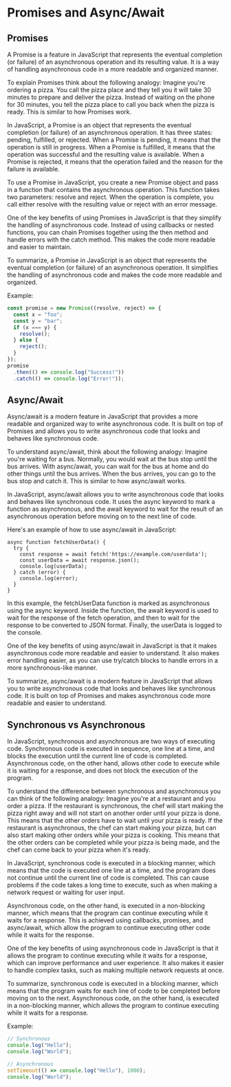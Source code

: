 # Promises and Async/Await

## Promises

A Promise is a feature in JavaScript that represents the eventual completion (or failure) of an asynchronous operation and its resulting value.
It is a way of handling asynchronous code in a more readable and organized manner.

To explain Promises think about the following analogy: Imagine you're ordering a pizza. You call the pizza place and they tell you it will take 30 minutes
to prepare and deliver the pizza. Instead of waiting on the phone for 30 minutes, you tell the pizza place to call you back when the pizza is ready.
This is similar to how Promises work.

In JavaScript, a Promise is an object that represents the eventual completion (or failure) of an asynchronous operation.
It has three states: pending, fulfilled, or rejected. When a Promise is pending, it means that the operation is still in progress.
When a Promise is fulfilled, it means that the operation was successful and the resulting value is available. When a Promise is rejected,
it means that the operation failed and the reason for the failure is available.

To use a Promise in JavaScript, you create a new Promise object and pass in a function that contains the asynchronous operation.
This function takes two parameters: resolve and reject. When the operation is complete, you call either resolve with the resulting
value or reject with an error message.

One of the key benefits of using Promises in JavaScript is that they simplify the handling of asynchronous code. Instead of using
callbacks or nested functions, you can chain Promises together using the then method and handle errors with the catch method.
This makes the code more readable and easier to maintain.

To summarize, a Promise in JavaScript is an object that represents the eventual completion (or failure) of an asynchronous operation.
It simplifies the handling of asynchronous code and makes the code more readable and organized.

Example:

```js   
const promise = new Promise((resolve, reject) => {
  const x = "foo";
  const y = "bar";
  if (x === y) {
    resolve();
  } else {
    reject();
  }
});
promise
  .then(() => console.log("Success!"))
  .catch(() => console.log("Error!"));
```

## Async/Await

Async/await is a modern feature in JavaScript that provides a more readable and organized way to write asynchronous code.
It is built on top of Promises and allows you to write asynchronous code that looks and behaves like synchronous code.

To understand async/await, think about the following analogy: Imagine you're waiting for a bus. Normally,
you would wait at the bus stop until the bus arrives. With async/await, you can wait for the bus at home and do other things until
the bus arrives. When the bus arrives, you can go to the bus stop and catch it. This is similar to how async/await works.

In JavaScript, async/await allows you to write asynchronous code that looks and behaves like synchronous code. It uses the async
keyword to mark a function as asynchronous, and the await keyword to wait for the result of an asynchronous operation before moving on to the next line of code.

Here's an example of how to use async/await in JavaScript:

```JS
async function fetchUserData() {
  try {
    const response = await fetch('https://example.com/userdata');
    const userData = await response.json();
    console.log(userData);
  } catch (error) {
    console.log(error);
  }
}

```

In this example, the fetchUserData function is marked as asynchronous using the async keyword. Inside the function,
the await keyword is used to wait for the response of the fetch operation, and then to wait for the response to be converted to JSON format.
Finally, the userData is logged to the console.

One of the key benefits of using async/await in JavaScript is that it makes asynchronous code more readable and easier to understand.
It also makes error handling easier, as you can use try/catch blocks to handle errors in a more synchronous-like manner.

To summarize, async/await is a modern feature in JavaScript that allows you to write asynchronous code that looks and behaves like synchronous code.
It is built on top of Promises and makes asynchronous code more readable and easier to understand.

## Synchronous vs Asynchronous

In JavaScript, synchronous and asynchronous are two ways of executing code. Synchronous code is executed in sequence, one line at a time, and blocks the execution until
the current line of code is completed. Asynchronous code, on the other hand, allows other code to execute while it is waiting for a response, and does not block the execution of the program.

To understand the difference between synchronous and asynchronous you can think of the following analogy: Imagine you're at a restaurant and you order a pizza.
If the restaurant is synchronous, the chef will start making the pizza right away and will not start on another order until your pizza is done.
This means that the other orders have to wait until your pizza is ready. If the restaurant is asynchronous, the chef can start making your pizza,
but can also start making other orders while your pizza is cooking. This means that the other orders can be completed while your pizza is being made,
and the chef can come back to your pizza when it's ready.

In JavaScript, synchronous code is executed in a blocking manner, which means that the code is executed one line at a time, and the program does not continue
until the current line of code is completed. This can cause problems if the code takes a long time to execute, such as when making a network request or waiting for user input.

Asynchronous code, on the other hand, is executed in a non-blocking manner, which means that the program can continue executing while it waits for a response.
This is achieved using callbacks, promises, and async/await, which allow the program to continue executing other code while it waits for the response.

One of the key benefits of using asynchronous code in JavaScript is that it allows the program to continue executing while it waits for a response,
which can improve performance and user experience. It also makes it easier to handle complex tasks, such as making multiple network requests at once.

To summarize, synchronous code is executed in a blocking manner, which means that the program waits for each line of code to be completed before moving
on to the next. Asynchronous code, on the other hand, is executed in a non-blocking manner, which allows the program to continue executing while it
waits for a response.

Example:

```js   
// Synchronous
console.log("Hello");
console.log("World");

// Asynchronous
setTimeout(() => console.log("Hello"), 1000);
console.log("World");
```
